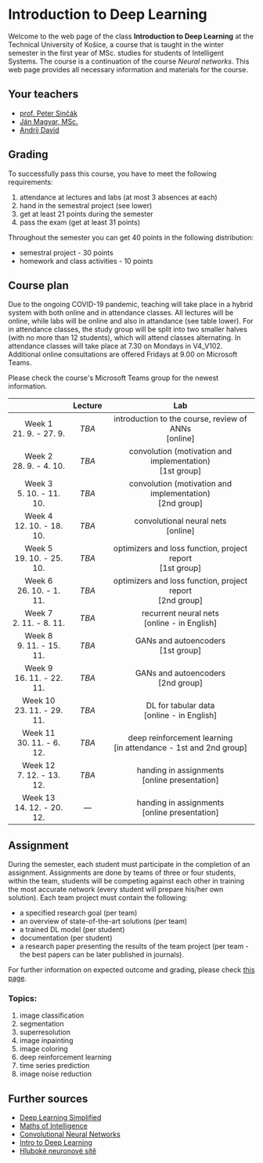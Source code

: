 # Introduction to Deep Learning

Welcome to the web page of the class **Introduction to Deep Learning** at the Technical University of Košice, a course that is taught in the winter semester in the first year of MSc. studies for students of Intelligent Systems. The course is a continuation of the course *Neural networks*. This web page provides all necessary information and materials for the course.

## Your teachers
 - [prof. Peter Sinčák](https://www.petersincak.com)
 - [Ján Magyar, MSc.](http://www.cloudai.sk/people-janmagyar/)
 - [Andrij David](http://www.cloudai.sk/people-davidrasamoelina/)

## Grading
To successfully pass this course, you have to meet the following requirements:

1. attendance at lectures and labs (at most 3 absences at each)
2. hand in the semestral project (see lower)
3. get at least 21 points during the semester
4. pass the exam (get at least 31 points)

Throughout the semester you can get 40 points in the following distribution:

  - semestral project - 30 points
  - homework and class activities - 10 points

## Course plan
Due to the ongoing COVID-19 pandemic, teaching will take place in a hybrid system with both online and in attendance classes. All lectures will be online, while labs will be online and also in attandance (see table lower). For in attendance classes, the study group will be split into two smaller halves (with no more than 12 students), which will attend classes alternating. In attendance classes will take place at 7.30 on Mondays in V4_V102. Additional online consultations are offered Fridays at 9.00 on Microsoft Teams.

Please check the course's Microsoft Teams group for the newest information.

|                              | **Lecture** |                               **Lab**                              |
|:----------------------------:|:-----------:|:------------------------------------------------------------------:|
|   Week 1<br>21. 9. - 27. 9.  |    *TBA*    |       introduction to the course, review of ANNs<br>[online]       |
|   Week 2<br>28. 9. - 4. 10.  |    *TBA*    |     convolution (motivation and implementation)<br>[1st group]     |
|  Week 3<br>5. 10. - 11. 10.  |    *TBA*    |     convolution (motivation and implementation)<br>[2nd group]     |
|  Week 4<br>12. 10. - 18. 10. |    *TBA*    |                convolutional neural nets<br>[online]               |
|  Week 5<br>19. 10. - 25. 10. |    *TBA*    |     optimizers and loss function, project report<br>[1st group]    |
|  Week 6<br>26. 10. - 1. 11.  |    *TBA*    |     optimizers and loss function, project report<br>[2nd group]    |
|   Week 7<br>2. 11. - 8. 11.  |    *TBA*    |           recurrent neural nets<br>[online - in English]           |
|  Week 8<br>9. 11. - 15. 11.  |    *TBA*    |                GANs and autoencoders<br>[1st group]                |
|  Week 9<br>16. 11. - 22. 11. |    *TBA*    |                GANs and autoencoders<br>[2nd group]                |
| Week 10<br>23. 11. - 29. 11. |    *TBA*    |            DL for tabular data<br>[online - in English]            |
|  Week 11<br>30. 11. - 6. 12. |    *TBA*    | deep reinforcement learning<br>[in attendance - 1st and 2nd group] |
|  Week 12<br>7. 12. - 13. 12. |    *TBA*    |           handing in assignments<br>[online presentation]          |
| Week 13<br>14. 12. - 20. 12. |     *—*     |           handing in assignments<br>[online presentation]          |

## Assignment
During the semester, each student must participate in the completion of an assignment. Assignments are done by teams of three or four students, within the team, students will be competing against each other in training the most accurate network (every student will prepare his/her own solution). Each team project must contain the following:

 - a specified research goal (per team)
 - an overview of state-of-the-art solutions (per team)
 - a trained DL model (per student)
 - documentation (per student)
 - a research paper presenting the results of the team project (per team - the best papers can be later published in journals).

For further information on expected outcome and grading, please check [this page](assignment.md).

### Topics:
 1. image classification
 2. segmentation
 3. superresolution
 4. image inpainting
 5. image coloring
 6. deep reinforcement learning
 7. time series prediction
 8. image noise reduction

## Further sources
 - [Deep Learning Simplified](https://www.youtube.com/watch?v=b99UVkWzYTQ&list=PLjJh1vlSEYgvGod9wWiydumYl8hOXixNu )
 - [Maths of Intelligence](https://www.youtube.com/watch?v=xRJCOz3AfYY&list=PL2-dafEMk2A7mu0bSksCGMJEmeddU_H4D)
 - [Convolutional Neural Networks](https://www.youtube.com/watch?v=ArPaAX_PhIs&list=PLkDaE6sCZn6Gl29AoE31iwdVwSG-KnDzF)
 - [Intro to Deep Learning](http://introtodeeplearning.com)
 - [Hluboké neuronové sítě](https://www.vutbr.cz/www_base/zav_prace_soubor_verejne.php?file_id=119294)
